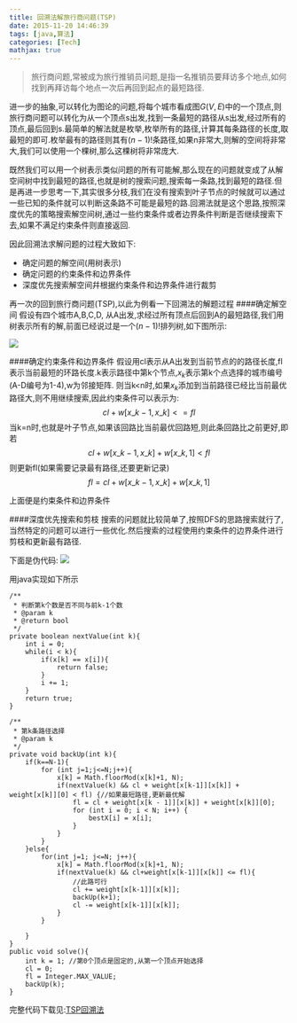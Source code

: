```yaml
---
title: 回溯法解旅行商问题(TSP)
date: 2015-11-20 14:46:39
tags: [java,算法]
categories: [Tech]
mathjax: true
---
```

> 旅行商问题,常被成为旅行推销员问题,是指一名推销员要拜访多个地点,如何找到再拜访每个地点一次后再回到起点的最短路径.

进一步的抽象,可以转化为图论的问题,将每个城市看成图$G(V,E)$中的一个顶点,则旅行商问题可以转化为从一个顶点s出发,找到一条最短的路径从s出发,经过所有的顶点,最后回到s.最简单的解法就是枚举,枚举所有的路径,计算其每条路径的长度,取最短的即可.枚举最有的路径则其有$(n-1)!$条路径,如果n非常大,则解的空间将非常大,我们可以使用一个棵树,那么这棵树将非常庞大.

既然我们可以用一个树表示类似问题的所有可能解,那么现在的问题就变成了从解空间树中找到最短的路径,也就是树的搜索问题,搜索每一条路,找到最短的路径.但是再进一步思考一下,其实很多分枝,我们在没有搜索到叶子节点的时候就可以通过一些已知的条件就可以判断这条路不可能是最短的路.回溯法就是这个思路,按照深度优先的策略搜索解空间树,通过一些约束条件或者边界条件判断是否继续搜索下去,如果不满足约束条件则直接返回.

<!--more-->

因此回溯法求解问题的过程大致如下:
>
* 确定问题的解空间(用树表示)
* 确定问题的约束条件和边界条件
* 深度优先搜索解空间幷根据约束条件和边界条件进行裁剪

再一次的回到旅行商问题(TSP),以此为例看一下回溯法的解题过程
####确定解空间
假设有四个城市A,B,C,D, 从A出发,求经过所有顶点后回到A的最短路径,我们用树表示所有的解,前面已经说过是一个$(n-1)!$排列树,如下图所示:

![](/images/archive/img_tsp.png)

####确定约束条件和边界条件
假设用cl表示从A出发到当前节点的的路径长度,fl表示当前最短的环路长度.k表示路径中第k个节点,$x_k$表示第k个点选择的城市编号(A-D编号为1-4),w为邻接矩阵.
则当k<n时,如果$x_k$添加到当前路径已经比当前最优路径大,则不用继续搜索,因此约束条件可以表示为:
$$cl+w[x\_{k-1},x\_k] <= fl$$
当k=n时,也就是叶子节点,如果该回路比当前最优回路短,则此条回路比之前更好,即
若
$$cl+w[x\_{k-1},x\_k] + w[x\_k,1] < fl$$
则更新fl(如果需要记录最有路径,还要更新记录)
$$fl = cl+w[x\_{k-1},x\_k] + w[x\_k,1]$$

上面便是约束条件和边界条件

####深度优先搜索和剪枝
搜索的问题就比较简单了,按照DFS的思路搜索就行了,当然特定的问题可以进行一些优化.然后搜索的过程使用约束条件的边界条件进行剪枝和更新最有路径.

下面是伪代码:
![](/images/archive/img_tsp_pseudocode.png)

用java实现如下所示
```
/**
 * 判断第k个数是否不同与前k-1个数
 * @param k
 * @return bool
 */
private boolean nextValue(int k){
    int i = 0;
    while(i < k){
        if(x[k] == x[i]){
            return false;
        }
        i += 1;
    }
    return true;
}

/**
 * 第k条路径选择
 * @param k
 */
private void backUp(int k){
    if(k==N-1){
        for (int j=1;j<=N;j++){
            x[k] = Math.floorMod(x[k]+1, N);
            if(nextValue(k) && cl + weight[x[k-1]][x[k]] + weight[x[k]][0] < fl) {//如果最短路径,更新最优解
                fl = cl + weight[x[k - 1]][x[k]] + weight[x[k]][0];
                for (int i = 0; i < N; i++) {
                    bestX[i] = x[i];
                }
            }
        }
    }else{
        for(int j=1; j<=N; j++){
            x[k] = Math.floorMod(x[k]+1, N);
            if(nextValue(k) && cl+weight[x[k-1]][x[k]] <= fl){
                //此路可行
                cl += weight[x[k-1]][x[k]];
                backUp(k+1);
                cl -= weight[x[k-1]][x[k]];
            }
        }

    }
}
public void solve(){
    int k = 1; //第0个顶点是固定的,从第一个顶点开始选择
    cl = 0;
    fl = Integer.MAX_VALUE;
    backUp(k);
}

```
完整代码下载见:[TSP回溯法](https://github.com/KDF5000/LeetCode/blob/master/java/BackTSP.java)

